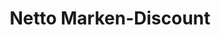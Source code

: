 ---
title: "Netto Marken-Discount"
url: /stuttgart/netto-marken-discount-meluner-strasse/
shop: Supermarkt
---